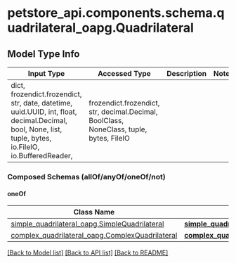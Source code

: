 # petstore_api.components.schema.quadrilateral_oapg.Quadrilateral

## Model Type Info
Input Type | Accessed Type | Description | Notes
------------ | ------------- | ------------- | -------------
dict, frozendict.frozendict, str, date, datetime, uuid.UUID, int, float, decimal.Decimal, bool, None, list, tuple, bytes, io.FileIO, io.BufferedReader,  | frozendict.frozendict, str, decimal.Decimal, BoolClass, NoneClass, tuple, bytes, FileIO |  | 

### Composed Schemas (allOf/anyOf/oneOf/not)
#### oneOf
Class Name | Input Type | Accessed Type | Description | Notes
------------- | ------------- | ------------- | ------------- | -------------
[simple_quadrilateral_oapg.SimpleQuadrilateral](simple_quadrilateral_oapg.SimpleQuadrilateral.md) | [**simple_quadrilateral_oapg.SimpleQuadrilateral**](simple_quadrilateral_oapg.SimpleQuadrilateral.md) | [**simple_quadrilateral_oapg.SimpleQuadrilateral**](simple_quadrilateral_oapg.SimpleQuadrilateral.md) |  | 
[complex_quadrilateral_oapg.ComplexQuadrilateral](complex_quadrilateral_oapg.ComplexQuadrilateral.md) | [**complex_quadrilateral_oapg.ComplexQuadrilateral**](complex_quadrilateral_oapg.ComplexQuadrilateral.md) | [**complex_quadrilateral_oapg.ComplexQuadrilateral**](complex_quadrilateral_oapg.ComplexQuadrilateral.md) |  | 

[[Back to Model list]](../../../README.md#documentation-for-models) [[Back to API list]](../../../README.md#documentation-for-api-endpoints) [[Back to README]](../../../README.md)

